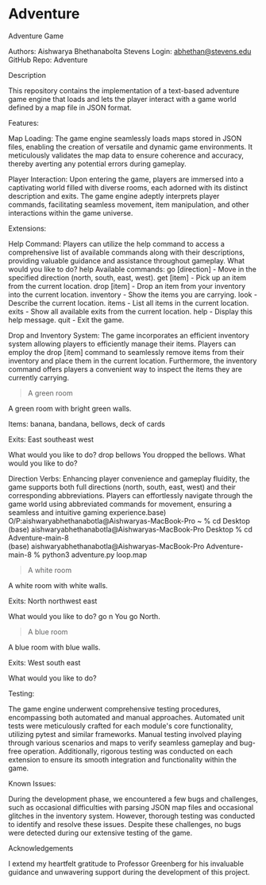 # Adventure

Adventure Game

Authors: Aishwarya Bhethanabolta
Stevens Login: abhethan@stevens.edu
GitHub Repo: Adventure

Description

This repository contains the implementation of a text-based adventure game engine that loads and lets the player interact with a game world defined by a map file in JSON format. 

Features:

Map Loading:
The game engine seamlessly loads maps stored in JSON files, enabling the creation of versatile and dynamic game environments.
It meticulously validates the map data to ensure coherence and accuracy, thereby averting any potential errors during gameplay.

Player Interaction:
Upon entering the game, players are immersed into a captivating world filled with diverse rooms, each adorned with its distinct description and exits.
The game engine adeptly interprets player commands, facilitating seamless movement, item manipulation, and other interactions within the game universe.


Extensions:

Help Command:
Players can utilize the help command to access a comprehensive list of available commands along with their descriptions, providing valuable guidance and assistance throughout gameplay.
What would you like to do? help
Available commands:
  go [direction] - Move in the specified direction (north, south, east, west).
  get [item] - Pick up an item from the current location.
  drop [item] - Drop an item from your inventory into the current location.
  inventory - Show the items you are carrying.
  look - Describe the current location.
  items - List all items in the current location.
  exits - Show all available exits from the current location.
  help - Display this help message.
  quit - Exit the game.

Drop and Inventory System:
The game incorporates an efficient inventory system allowing players to efficiently manage their items.
Players can employ the drop [item] command to seamlessly remove items from their inventory and place them in the current location.
Furthermore, the inventory command offers players a convenient way to inspect the items they are currently carrying.
> A green room

A green room with bright green walls.

Items: banana, bandana, bellows, deck of cards

Exits: East southeast west

 What would you like to do? drop bellows
You dropped the bellows.
What would you like to do? 

Direction Verbs:
Enhancing player convenience and gameplay fluidity, the game supports both full directions (north, south, east, west) and their corresponding abbreviations.
Players can effortlessly navigate through the game world using abbreviated commands for movement, ensuring a seamless and intuitive gaming experience.base)
O/P:aishwaryabhethanabotla@Aishwaryas-MacBook-Pro ~ % cd Desktop                   
(base) aishwaryabhethanabotla@Aishwaryas-MacBook-Pro Desktop % cd Adventure-main-8          
(base) aishwaryabhethanabotla@Aishwaryas-MacBook-Pro Adventure-main-8 % python3 adventure.py loop.map

> A white room

A white room with white walls.

Exits: North northwest east

What would you like to do? go n
You go North.


> A blue room

A blue room with blue walls.

Exits: West south east

What would you like to do? 




Testing:

The game engine underwent comprehensive testing procedures, encompassing both automated and manual approaches. Automated unit tests were meticulously crafted for each module's core functionality, utilizing pytest and similar frameworks. Manual testing involved playing through various scenarios and maps to verify seamless gameplay and bug-free operation. Additionally, rigorous testing was conducted on each extension to ensure its smooth integration and functionality within the game.

Known Issues:

During the development phase, we encountered a few bugs and challenges, such as occasional difficulties with parsing JSON map files and occasional glitches in the inventory system. However, thorough testing was conducted to identify and resolve these issues. Despite these challenges, no bugs were detected during our extensive testing of the game.


Acknowledgements

I extend my heartfelt gratitude to Professor Greenberg for his invaluable guidance and unwavering support during the development of this project.
